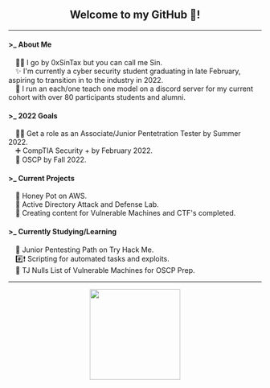 <!--
<html>
  <head>
    <!-- Place your kit's code here
    <link rel="stylesheet" href="style.css">
    <script src="https://kit.fontawesome.com/289ee3d441.js" crossorigin="anonymous"></script>
</html>
-->
<h2 align= "center">Welcome to my GitHub 👋!</h2>

----------
<body>
<h4>&gt;_ About Me</h4>
&emsp;🐱‍👓 I go by 0xSinTax but you can call me Sin. </br>
&emsp;✨ I'm currently a cyber security student graduating in late February, aspiring to transition in to the industry in 2022. </br>
&emsp;🤖 I run an each/one teach one model on a discord server for my current cohort with over 80 participants students and alumni. 

<h4>&gt;_ 2022 Goals</h4>
&emsp;🐱‍👤 Get a role as an Associate/Junior Pentetration Tester by Summer 2022.</br>
&emsp;➕ CompTIA Security + by February 2022. </br>
&emsp;🐲 OSCP by Fall 2022. </br>

<h4>&gt;_ Current Projects</h4>
&emsp;🍯 Honey Pot on AWS. </br>
&emsp;🔬 Active Directory Attack and Defense Lab.</br>
&emsp;📝 Creating content for Vulnerable Machines and CTF's completed.

<h4>&gt;_ Currently Studying/Learning</h4>
&emsp;🎯 Junior Pentesting Path on Try Hack Me.</br>
&emsp;#️⃣❗ Scripting for automated tasks and exploits. </br>
&emsp;📃 TJ Nulls List of Vulnerable Machines for OSCP Prep.

----------

<div align="center">  
  <a href="https://github.com/anuraghazra/github-readme-stats">
    <img height="180em" src="https://github-readme-stats.vercel.app/api?username=0xSinTax&theme=react&show_icons=true&border_radius=25&hide=issues&custom_title=GitHub%20Statistics"></a>
</div>



<!--
<img height="180em" src="https://github-readme-stats.vercel.app/api/top-langs/?username=0xSinTax&theme=react&border_radius=25&hide=issues&langs_count=4&custom_title=Top%20Languages" />

  
</br>
</a>
</br>
<a href="https://github.com/Ashutosh00710/github-readme-activity-graph">
    <img src="https://activity-graph.herokuapp.com/graph?username=0xSinTax&theme=github&bg_color=20232a&hide_border=true" width="80%"/>
</a></br>

</br>
<a href="https://github.com/0xSinTax">
    <img src="https://komarev.com/ghpvc/?username=0xSinTax&color=blue"/>
</a>
</div>
-->

<!--
<h4>&gt;_ Looking to Collaborate on</h4>
<li>👯 I’m looking to collaborate on ...</li>
-->

